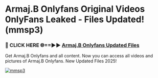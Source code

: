 # Armaj.B Onlyfans Original Videos 0nlyFans Leaked - Files Updated! (mmsp3)

<h3>🔴 CLICK HERE 🌐==►► <a href="https://tinyurl.com/2m67pmp6" rel="nofollow">Armaj.B Onlyfans Updated Files</a></h3>

Get Armaj.B Onlyfans and all content. Now you can access all videos and pictures of Armaj.B Onlyfans. New Updated Files 2025!

[![mmsp3](https://i.imgur.com/H4QAA4z.gif)](https://tinyurl.com/2m67pmp6)